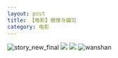 ```yaml
---
layout: post
title: 【电影】傲慢与偏见
category: 电影
---
```

![story_new_final](http://s1r3itzmh.hd-bkt.clouddn.com/img/story_new_final_0322.png)
![](http://s1r2k4uc5.hd-bkt.clouddn.com/img/ao-pian-220624-2.jpg)
![](http://s1r2k4uc5.hd-bkt.clouddn.com/img/ao-pian-220624-1.jpg)
![wanshan](http://s1r3itzmh.hd-bkt.clouddn.com/img/wanshan.png)





  




